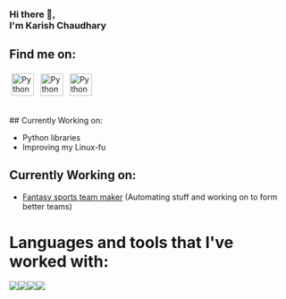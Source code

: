 ### Hi there 👋,<br>**I'm Karish Chaudhary**<br>

## **Find me on:**
<p align="left">
 <a href="https://www.linkedin.com/in/karish-chaudhary/"> <img src="https://img.icons8.com/fluency/48/000000/linkedin.png" alt="Python" height="40" style="vertical-align:top; margin:4px"></a> 
 <a href="mailto:karish.ch15@gmail.com"> <img src="https://img.icons8.com/color/48/000000/gmail-new.png" alt="Python" height="40" style="vertical-align:top; margin:4px"></a>
 <a href="https://www.instagram.com/karish.15/"> <img src="https://img.icons8.com/ios-glyphs/60/000000/instagram-circle.png" alt="Python" height="40" style="vertical-align:top; margin:4px"></a>
</p>
<br>
## Currently Working on:  

  - Python libraries
  - Improving my Linux-fu

## Currently Working on:

  - [Fantasy sports team maker](https://github.com/Karish-15/Fantasy-Sports-Team-Maker) (Automating stuff and working on to form better teams)

  

# **Languages and tools that I've worked with**:

<img src="https://img.icons8.com/color/48/000000/c-programming.png"/><img src="https://img.icons8.com/color/48/000000/c-plus-plus-logo.png"/><img src="https://img.icons8.com/color/48/000000/python--v2.png"/><img src="https://img.icons8.com/color/48/000000/git.png"/>

